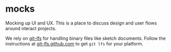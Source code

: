 # mocks

Mocking up UI and UX. This is a place to discuss design and user flows around nteract projects.

We rely on [git-lfs](https://git-lfs.github.com/) for handling binary files like sketch documents. Follow the instructions at [git-lfs.github.com](https://git-lfs.github.com/) to get `git lfs` for your platform.

